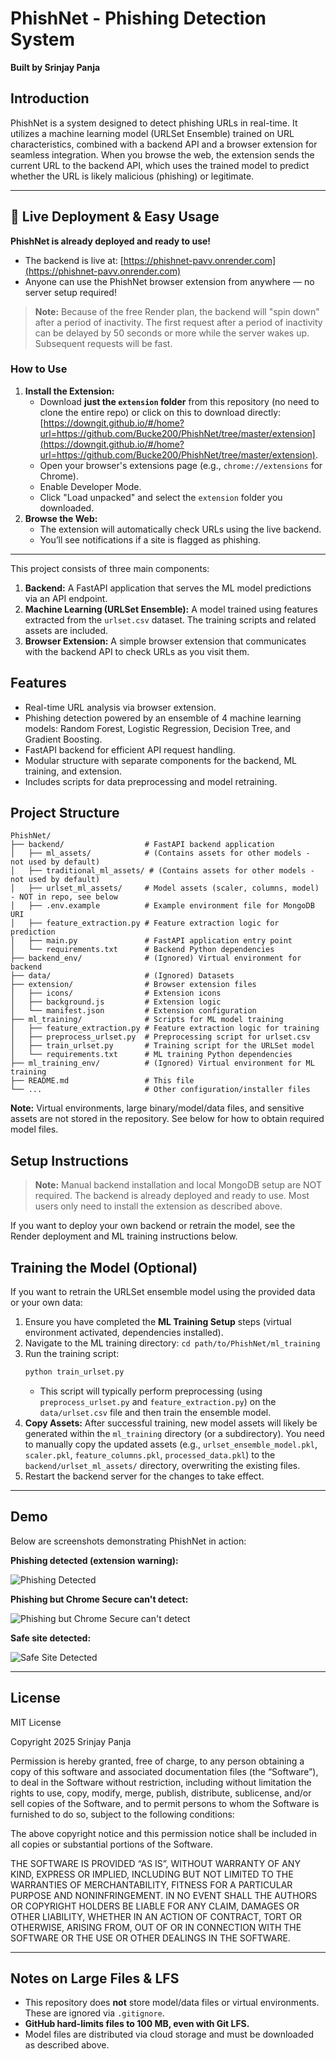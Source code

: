 # PhishNet - Phishing Detection System

**Built by Srinjay Panja**

## Introduction

PhishNet is a system designed to detect phishing URLs in real-time. It utilizes a machine learning model (URLSet Ensemble) trained on URL characteristics, combined with a backend API and a browser extension for seamless integration. When you browse the web, the extension sends the current URL to the backend API, which uses the trained model to predict whether the URL is likely malicious (phishing) or legitimate.

---

## 🚀 Live Deployment & Easy Usage

**PhishNet is already deployed and ready to use!**

- The backend is live at: [https://phishnet-pavv.onrender.com](https://phishnet-pavv.onrender.com)
- Anyone can use the PhishNet browser extension from anywhere — no server setup required!

> **Note:** Because of the free Render plan, the backend will "spin down" after a period of inactivity. The first request after a period of inactivity can be delayed by 50 seconds or more while the server wakes up. Subsequent requests will be fast.

### How to Use
1. **Install the Extension:**
    - Download **just the `extension` folder** from this repository (no need to clone the entire repo) or click on this to download directly: [https://downgit.github.io/#/home?url=https://github.com/Bucke200/PhishNet/tree/master/extension](https://downgit.github.io/#/home?url=https://github.com/Bucke200/PhishNet/tree/master/extension).
    - Open your browser's extensions page (e.g., `chrome://extensions` for Chrome).
    - Enable Developer Mode.
    - Click "Load unpacked" and select the `extension` folder you downloaded.
2. **Browse the Web:**
    - The extension will automatically check URLs using the live backend.
    - You’ll see notifications if a site is flagged as phishing.

---

This project consists of three main components:
1.  **Backend:** A FastAPI application that serves the ML model predictions via an API endpoint.
2.  **Machine Learning (URLSet Ensemble):** A model trained using features extracted from the `urlset.csv` dataset. The training scripts and related assets are included.
3.  **Browser Extension:** A simple browser extension that communicates with the backend API to check URLs as you visit them.

## Features

*   Real-time URL analysis via browser extension.
*   Phishing detection powered by an ensemble of 4 machine learning models: Random Forest, Logistic Regression, Decision Tree, and Gradient Boosting.
*   FastAPI backend for efficient API request handling.
*   Modular structure with separate components for the backend, ML training, and extension.
*   Includes scripts for data preprocessing and model retraining.

## Project Structure

```
PhishNet/
├── backend/                  # FastAPI backend application
│   ├── ml_assets/            # (Contains assets for other models - not used by default)
│   ├── traditional_ml_assets/ # (Contains assets for other models - not used by default)
│   ├── urlset_ml_assets/     # Model assets (scaler, columns, model) - NOT in repo, see below
│   ├── .env.example          # Example environment file for MongoDB URI
│   ├── feature_extraction.py # Feature extraction logic for prediction
│   ├── main.py               # FastAPI application entry point
│   └── requirements.txt      # Backend Python dependencies
├── backend_env/              # (Ignored) Virtual environment for backend
├── data/                     # (Ignored) Datasets
├── extension/                # Browser extension files
│   ├── icons/                # Extension icons
│   ├── background.js         # Extension logic
│   └── manifest.json         # Extension configuration
├── ml_training/              # Scripts for ML model training
│   ├── feature_extraction.py # Feature extraction logic for training
│   ├── preprocess_urlset.py  # Preprocessing script for urlset.csv
│   ├── train_urlset.py       # Training script for the URLSet model
│   └── requirements.txt      # ML training Python dependencies
├── ml_training_env/          # (Ignored) Virtual environment for ML training
├── README.md                 # This file
└── ...                       # Other configuration/installer files
```

**Note:** Virtual environments, large binary/model/data files, and sensitive assets are not stored in the repository. See below for how to obtain required model files.

## Setup Instructions

> **Note:** Manual backend installation and local MongoDB setup are NOT required. The backend is already deployed and ready to use. Most users only need to install the extension as described above.

If you want to deploy your own backend or retrain the model, see the Render deployment and ML training instructions below.

## Training the Model (Optional)

If you want to retrain the URLSet ensemble model using the provided data or your own data:

1.  Ensure you have completed the **ML Training Setup** steps (virtual environment activated, dependencies installed).
2.  Navigate to the ML training directory: `cd path/to/PhishNet/ml_training`
3.  Run the training script:
    ```bash
    python train_urlset.py
    ```
    *   This script will typically perform preprocessing (using `preprocess_urlset.py` and `feature_extraction.py`) on the `data/urlset.csv` file and then train the ensemble model.
4.  **Copy Assets:** After successful training, new model assets will likely be generated within the `ml_training` directory (or a subdirectory). You need to manually copy the updated assets (e.g., `urlset_ensemble_model.pkl`, `scaler.pkl`, `feature_columns.pkl`, `processed_data.pkl`) to the `backend/urlset_ml_assets/` directory, overwriting the existing files.
5.  Restart the backend server for the changes to take effect.

---

## Demo

Below are screenshots demonstrating PhishNet in action:

**Phishing detected (extension warning):**

![Phishing Detected](img/phishing.png)

**Phishing but Chrome Secure can't detect:**

![Phishing but Chrome Secure can't detect](img/phishing%20but%20chrome%20secure%20cant%20detect.png)

**Safe site detected:**

![Safe Site Detected](img/safe.png)

---

## License

MIT License  

Copyright 2025 Srinjay Panja

Permission is hereby granted, free of charge, to any person obtaining a copy of this software and associated documentation files (the “Software”), to deal in the Software without restriction, including without limitation the rights to use, copy, modify, merge, publish, distribute, sublicense, and/or sell copies of the Software, and to permit persons to whom the Software is furnished to do so, subject to the following conditions:

The above copyright notice and this permission notice shall be included in all copies or substantial portions of the Software.

THE SOFTWARE IS PROVIDED “AS IS”, WITHOUT WARRANTY OF ANY KIND, EXPRESS OR IMPLIED, INCLUDING BUT NOT LIMITED TO THE WARRANTIES OF MERCHANTABILITY, FITNESS FOR A PARTICULAR PURPOSE AND NONINFRINGEMENT. IN NO EVENT SHALL THE AUTHORS OR COPYRIGHT HOLDERS BE LIABLE FOR ANY CLAIM, DAMAGES OR OTHER LIABILITY, WHETHER IN AN ACTION OF CONTRACT, TORT OR OTHERWISE, ARISING FROM, OUT OF OR IN CONNECTION WITH THE SOFTWARE OR THE USE OR OTHER DEALINGS IN THE SOFTWARE.

---

## Notes on Large Files & LFS

- This repository does **not** store model/data files or virtual environments. These are ignored via `.gitignore`.
- **GitHub hard-limits files to 100 MB, even with Git LFS.**
- Model files are distributed via cloud storage and must be downloaded as described above.
